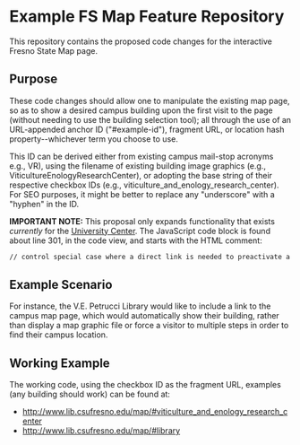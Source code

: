 # Example FS Map Feature Repository
This repository contains the proposed code changes for the interactive Fresno State Map page. 

## Purpose
These code changes should allow one to manipulate the existing map page, so as to show a desired campus building upon the first visit to the page (without needing to use the building selection tool); all through the use of an URL-appended anchor ID ("#example-id"), fragment URL, or location hash property--whichever term you choose to use. 

This ID can be derived either from existing campus mail-stop acronyms e.g., VR), using the filename of existing building image graphics (e.g., ViticultureEnologyResearchCenter), or adopting the base string of their respective checkbox IDs (e.g., viticulture_and_enology_research_center). For SEO purposes, it might be better to replace any "underscore" with a "hyphen" in the ID.

__IMPORTANT NOTE:__ This proposal only expands functionality that exists *currently* for the [University Center](https://www.fresnostate.edu/map/#universitycenter). The JavaScript code block is found about line 301, in the code view, and starts with the HTML comment: 
```html
// control special case where a direct link is needed to preactivate a set of map items
```

## Example Scenario
For instance, the V.E. Petrucci Library would like to include a link to the campus map page, which would automatically show their building, rather than display a map graphic file or force a visitor to multiple steps in order to find their campus location.

## Working Example
The working code, using the checkbox ID as the fragment URL, examples (any building should work) can be found at: 
- http://www.lib.csufresno.edu/map/#viticulture_and_enology_research_center
- http://www.lib.csufresno.edu/map/#library
